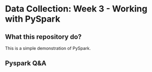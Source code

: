 # Data Collection: Week 3 - Working with PySpark

## What this repository do?

This is a simple demonstration of PySpark.

## Pyspark Q&A